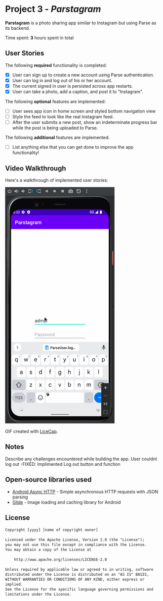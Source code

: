# Project 3 - *Parstagram*

**Parstagram** is a photo sharing app similar to Instagram but using Parse as its backend.

Time spent: **3** hours spent in total

## User Stories

The following **required** functionality is completed:

- [X] User can sign up to create a new account using Parse authentication.
- [X] User can log in and log out of his or her account.
- [X] The current signed in user is persisted across app restarts.
- [X] User can take a photo, add a caption, and post it to "Instagram".

The following **optional** features are implemented:

- [ ] User sees app icon in home screen and styled bottom navigation view
- [ ] Style the feed to look like the real Instagram feed.
- [ ] After the user submits a new post, show an indeterminate progress bar while the post is being uploaded to Parse.

The following **additional** features are implemented:

- [ ] List anything else that you can get done to improve the app functionality!

## Video Walkthrough

Here's a walkthrough of implemented user stories:

<img src='parstagram1.gif' title='Video Walkthrough' width='' alt='Video Walkthrough' />

GIF created with [LiceCap](http://www.cockos.com/licecap/).

## Notes

Describe any challenges encountered while building the app.
User couldnt log out
  -FIXED: Implimented Log out button and function 

## Open-source libraries used

- [Android Async HTTP](https://github.com/codepath/CPAsyncHttpClient) - Simple asynchronous HTTP requests with JSON parsing
- [Glide](https://github.com/bumptech/glide) - Image loading and caching library for Android

## License

    Copyright [yyyy] [name of copyright owner]

    Licensed under the Apache License, Version 2.0 (the "License");
    you may not use this file except in compliance with the License.
    You may obtain a copy of the License at

        http://www.apache.org/licenses/LICENSE-2.0

    Unless required by applicable law or agreed to in writing, software
    distributed under the License is distributed on an "AS IS" BASIS,
    WITHOUT WARRANTIES OR CONDITIONS OF ANY KIND, either express or implied.
    See the License for the specific language governing permissions and
    limitations under the License.
